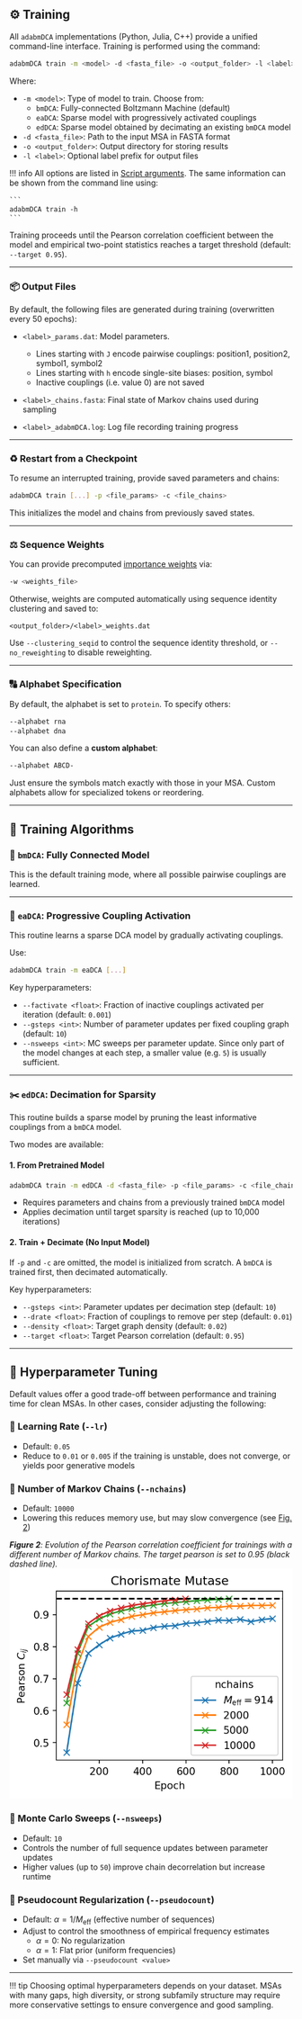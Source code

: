 ## ⚙️ Training

All `adabmDCA` implementations (Python, Julia, C++) provide a unified command-line interface. Training is performed using the command:

```bash
adabmDCA train -m <model> -d <fasta_file> -o <output_folder> -l <label>
```

Where:

- `-m <model>`: Type of model to train. Choose from:
    - `bmDCA`: Fully-connected Boltzmann Machine (default)
    - `eaDCA`: Sparse model with progressively activated couplings
    - `edDCA`: Sparse model obtained by decimating an existing `bmDCA` model
- `-d <fasta_file>`: Path to the input MSA in FASTA format
- `-o <output_folder>`: Output directory for storing results
- `-l <label>`: Optional label prefix for output files

!!! info
    All options are listed in [Script arguments](script_arguments.md#script_arguments). The same information can be shown from the command line using:
    
    ```
    adabmDCA train -h
    ```

Training proceeds until the Pearson correlation coefficient between the model and empirical two-point statistics reaches a target threshold (default: `--target 0.95`).

---

### 📦 Output Files

By default, the following files are generated during training (overwritten every 50 epochs):

- `<label>_params.dat`: Model parameters.
    - Lines starting with `J` encode pairwise couplings: position1, position2, symbol1, symbol2
    - Lines starting with `h` encode single-site biases: position, symbol
    - Inactive couplings (i.e. value 0) are not saved

- `<label>_chains.fasta`: Final state of Markov chains used during sampling

- `<label>_adabmDCA.log`: Log file recording training progress

---

### ♻️ Restart from a Checkpoint

To resume an interrupted training, provide saved parameters and chains:

```bash
adabmDCA train [...] -p <file_params> -c <file_chains>
```

This initializes the model and chains from previously saved states.

---

### ⚖️ Sequence Weights

You can provide precomputed [importance weights](#computing-the-importance-weights) via:

```bash
-w <weights_file>
```

Otherwise, weights are computed automatically using sequence identity clustering and saved to:

```
<output_folder>/<label>_weights.dat
```

Use `--clustering_seqid` to control the sequence identity threshold, or `--no_reweighting` to disable reweighting.

---

### 🔠 Alphabet Specification

By default, the alphabet is set to `protein`. To specify others:

```bash
--alphabet rna
--alphabet dna
```

You can also define a **custom alphabet**:

```bash
--alphabet ABCD-
```

Just ensure the symbols match exactly with those in your MSA. Custom alphabets allow for specialized tokens or reordering.

---

## 🧠 Training Algorithms

### <span id="bmdca">🧩 `bmDCA`: Fully Connected Model</span>
This is the default training mode, where all possible pairwise couplings are learned.

---

### <span id="eadca">🌱 `eaDCA`: Progressive Coupling Activation</span>

This routine learns a sparse DCA model by gradually activating couplings.

Use:
```bash
adabmDCA train -m eaDCA [...]
```

Key hyperparameters:

- `--factivate <float>`: Fraction of inactive couplings activated per iteration (default: `0.001`)
- `--gsteps <int>`: Number of parameter updates per fixed coupling graph (default: `10`)
- `--nsweeps <int>`: MC sweeps per parameter update. Since only part of the model changes at each step, a smaller value (e.g. `5`) is usually sufficient.

---

### <span id="eddca">✂️ `edDCA`: Decimation for Sparsity</span>

This routine builds a sparse model by pruning the least informative couplings from a `bmDCA` model.

Two modes are available:

#### 1. **From Pretrained Model**
```bash
adabmDCA train -m edDCA -d <fasta_file> -p <file_params> -c <file_chains>
```

- Requires parameters and chains from a previously trained `bmDCA` model
- Applies decimation until target sparsity is reached (up to 10,000 iterations)

#### 2. **Train + Decimate (No Input Model)**

If `-p` and `-c` are omitted, the model is initialized from scratch. A `bmDCA` is trained first, then decimated automatically.

Key hyperparameters:

- `--gsteps <int>`: Parameter updates per decimation step (default: `10`)
- `--drate <float>`: Fraction of couplings to remove per step (default: `0.01`)
- `--density <float>`: Target graph density (default: `0.02`)
- `--target <float>`: Target Pearson correlation (default: `0.95`)

---

## 🔧 Hyperparameter Tuning

Default values offer a good trade-off between performance and training time for clean MSAs. In other cases, consider adjusting the following:

### 🚀 Learning Rate (`--lr`)
- Default: `0.05`
- Reduce to `0.01` or `0.005` if the training is unstable, does not converge, or yields poor generative models

### 🔗 Number of Markov Chains (`--nchains`)
- Default: `10000`
- Lowering this reduces memory use, but may slow convergence (see [Fig. 2](#fig-pearson))

<span id="fig-pearson">___Figure 2__: Evolution of the Pearson correlation coefficient for trainings with a different number of Markov chains. The target pearson is set to 0.95 (black dashed line)._</span>
![Example FASTA](images/Pearsons.png)


### 🔄 Monte Carlo Sweeps (`--nsweeps`)
- Default: `10`
- Controls the number of full sequence updates between parameter updates
- Higher values (up to `50`) improve chain decorrelation but increase runtime

### 🧮 Pseudocount Regularization (`--pseudocount`)
- Default: $\alpha = 1 / M_{\mathrm{eff}}$ (effective number of sequences)
- Adjust to control the smoothness of empirical frequency estimates
  - $\alpha = 0$: No regularization
  - $\alpha = 1$: Flat prior (uniform frequencies)
- Set manually via `--pseudocount <value>`

---

!!! tip
    Choosing optimal hyperparameters depends on your dataset. MSAs with many gaps, high diversity, or strong subfamily structure may require more conservative settings to ensure convergence and good sampling.
